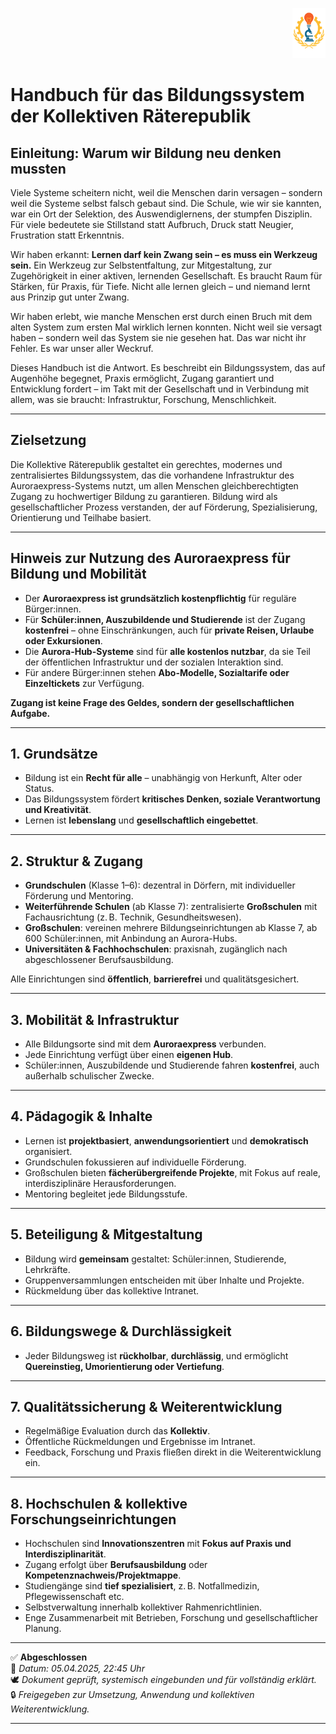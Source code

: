 <p align="right">
  <img src="https://raw.githubusercontent.com/hades-dux/Kollektive-Raeterepublik/main/Meta_und_Systemstruktur/logo_offiziell.png" alt="Logo der Kollektiven Räterepublik" height="80">
</p>

# Handbuch für das Bildungssystem der Kollektiven Räterepublik
<!--
Autor: Fabio Weidner
Version: 1.0
Sektion: Bildung & Forschung
Veröffentlichung: April 2025
-->

## Einleitung: Warum wir Bildung neu denken mussten

Viele Systeme scheitern nicht, weil die Menschen darin versagen – sondern weil die Systeme selbst falsch gebaut sind. Die Schule, wie wir sie kannten, war ein Ort der Selektion, des Auswendiglernens, der stumpfen Disziplin. Für viele bedeutete sie Stillstand statt Aufbruch, Druck statt Neugier, Frustration statt Erkenntnis.

Wir haben erkannt: **Lernen darf kein Zwang sein – es muss ein Werkzeug sein.** Ein Werkzeug zur Selbstentfaltung, zur Mitgestaltung, zur Zugehörigkeit in einer aktiven, lernenden Gesellschaft. Es braucht Raum für Stärken, für Praxis, für Tiefe. Nicht alle lernen gleich – und niemand lernt aus Prinzip gut unter Zwang.

Wir haben erlebt, wie manche Menschen erst durch einen Bruch mit dem alten System zum ersten Mal wirklich lernen konnten. Nicht weil sie versagt haben – sondern weil das System sie nie gesehen hat. Das war nicht ihr Fehler. Es war unser aller Weckruf.

Dieses Handbuch ist die Antwort. Es beschreibt ein Bildungssystem, das auf Augenhöhe begegnet, Praxis ermöglicht, Zugang garantiert und Entwicklung fordert – im Takt mit der Gesellschaft und in Verbindung mit allem, was sie braucht: Infrastruktur, Forschung, Menschlichkeit.

---

## Zielsetzung

Die Kollektive Räterepublik gestaltet ein gerechtes, modernes und zentralisiertes Bildungssystem, das die vorhandene Infrastruktur des Auroraexpress-Systems nutzt, um allen Menschen gleichberechtigten Zugang zu hochwertiger Bildung zu garantieren. Bildung wird als gesellschaftlicher Prozess verstanden, der auf Förderung, Spezialisierung, Orientierung und Teilhabe basiert.

---

## Hinweis zur Nutzung des Auroraexpress für Bildung und Mobilität

- Der **Auroraexpress ist grundsätzlich kostenpflichtig** für reguläre Bürger:innen.
- Für **Schüler:innen, Auszubildende und Studierende** ist der Zugang **kostenfrei** – ohne Einschränkungen, auch für **private Reisen, Urlaube oder Exkursionen**.
- Die **Aurora-Hub-Systeme** sind für **alle kostenlos nutzbar**, da sie Teil der öffentlichen Infrastruktur und der sozialen Interaktion sind.
- Für andere Bürger:innen stehen **Abo-Modelle, Sozialtarife oder Einzeltickets** zur Verfügung.

**Zugang ist keine Frage des Geldes, sondern der gesellschaftlichen Aufgabe.**

---

## 1. Grundsätze

- Bildung ist ein **Recht für alle** – unabhängig von Herkunft, Alter oder Status.
- Das Bildungssystem fördert **kritisches Denken, soziale Verantwortung und Kreativität**.
- Lernen ist **lebenslang** und **gesellschaftlich eingebettet**.

---

## 2. Struktur & Zugang

- **Grundschulen** (Klasse 1–6): dezentral in Dörfern, mit individueller Förderung und Mentoring.
- **Weiterführende Schulen** (ab Klasse 7): zentralisierte **Großschulen** mit Fachausrichtung (z. B. Technik, Gesundheitswesen).
- **Großschulen**: vereinen mehrere Bildungseinrichtungen ab Klasse 7, ab 600 Schüler:innen, mit Anbindung an Aurora-Hubs.
- **Universitäten & Fachhochschulen**: praxisnah, zugänglich nach abgeschlossener Berufsausbildung.

Alle Einrichtungen sind **öffentlich**, **barrierefrei** und qualitätsgesichert.

---

## 3. Mobilität & Infrastruktur

- Alle Bildungsorte sind mit dem **Auroraexpress** verbunden.
- Jede Einrichtung verfügt über einen **eigenen Hub**.
- Schüler:innen, Auszubildende und Studierende fahren **kostenfrei**, auch außerhalb schulischer Zwecke.

---

## 4. Pädagogik & Inhalte

- Lernen ist **projektbasiert**, **anwendungsorientiert** und **demokratisch** organisiert.
- Grundschulen fokussieren auf individuelle Förderung.
- Großschulen bieten **fächerübergreifende Projekte**, mit Fokus auf reale, interdisziplinäre Herausforderungen.
- Mentoring begleitet jede Bildungsstufe.

---

## 5. Beteiligung & Mitgestaltung

- Bildung wird **gemeinsam** gestaltet: Schüler:innen, Studierende, Lehrkräfte.
- Gruppenversammlungen entscheiden mit über Inhalte und Projekte.
- Rückmeldung über das kollektive Intranet.

---

## 6. Bildungswege & Durchlässigkeit

- Jeder Bildungsweg ist **rückholbar**, **durchlässig**, und ermöglicht **Quereinstieg, Umorientierung oder Vertiefung**.

---

## 7. Qualitätssicherung & Weiterentwicklung

- Regelmäßige Evaluation durch das **Kollektiv**.
- Öffentliche Rückmeldungen und Ergebnisse im Intranet.
- Feedback, Forschung und Praxis fließen direkt in die Weiterentwicklung ein.

---

## 8. Hochschulen & kollektive Forschungseinrichtungen

- Hochschulen sind **Innovationszentren** mit **Fokus auf Praxis und Interdisziplinarität**.
- Zugang erfolgt über **Berufsausbildung** oder **Kompetenznachweis/Projektmappe**.
- Studiengänge sind **tief spezialisiert**, z. B. Notfallmedizin, Pflegewissenschaft etc.
- Selbstverwaltung innerhalb kollektiver Rahmenrichtlinien.
- Enge Zusammenarbeit mit Betrieben, Forschung und gesellschaftlicher Planung.

---

✅ **Abgeschlossen**  
📅 *Datum: 05.04.2025, 22:45 Uhr*  
🕊️ *Dokument geprüft, systemisch eingebunden und für vollständig erklärt.*  
🔒 *Freigegeben zur Umsetzung, Anwendung und kollektiven Weiterentwicklung.*

---

